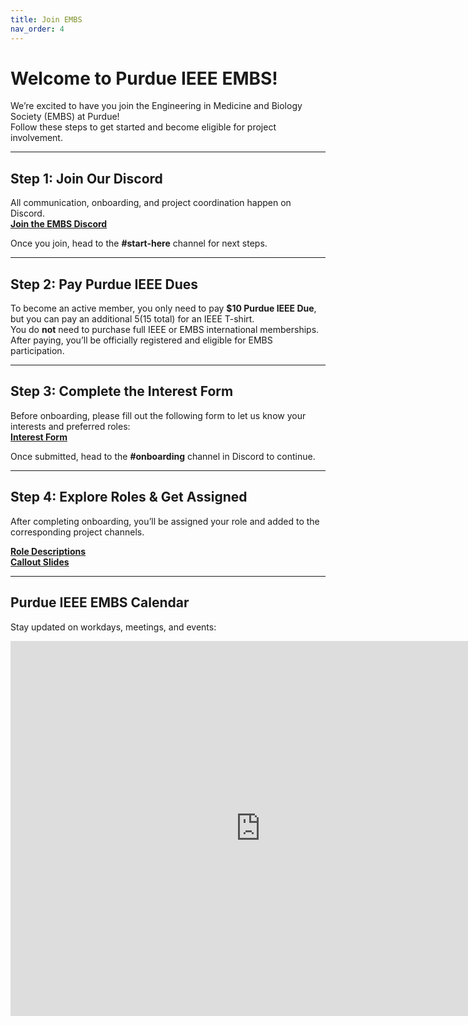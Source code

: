 ```yaml
---
title: Join EMBS
nav_order: 4
---
```


# Welcome to Purdue IEEE EMBS!

We’re excited to have you join the Engineering in Medicine and Biology Society (EMBS) at Purdue!  
Follow these steps to get started and become eligible for project involvement.  

---

## Step 1: Join Our Discord
All communication, onboarding, and project coordination happen on Discord.  
[**Join the EMBS Discord**](https://discord.com/invite/ZCmHRBjNZN)

Once you join, head to the **#start-here** channel for next steps.

---

## Step 2: Pay Purdue IEEE Dues 
To become an active member, you only need to pay **$10 Purdue IEEE Due**, but you can pay an additional $5 ($15 total) for an IEEE T-shirt.  
You do **not** need to purchase full IEEE or EMBS international memberships.  
After paying, you’ll be officially registered and eligible for EMBS participation.

---

## Step 3: Complete the Interest Form
Before onboarding, please fill out the following form to let us know your interests and preferred roles:  
[**Interest Form**](https://docs.google.com/forms/d/e/1FAIpQLSc2OhhDeKIQYJDjvzVbwaHvb4KkiR383FDTFqtYZPdrBWFDrw/viewform?usp=header)

Once submitted, head to the **#onboarding** channel in Discord to continue.

---

## Step 4: Explore Roles & Get Assigned
After completing onboarding, you’ll be assigned your role and added to the corresponding project channels.

[**Role Descriptions**](https://docs.google.com/document/d/16RO30U3yL-gHTAPxoIUgitxBksDJSdHnLkvQVdLyApU/edit?usp=sharing)  
[**Callout Slides**](https://docs.google.com/presentation/d/1buJGRLkHCAwSi_VCik1Fbajg6EzJvfVzh2HoMdLgbkA/edit?usp=sharing)

---

## Purdue IEEE EMBS Calendar
Stay updated on workdays, meetings, and events:

<iframe src="https://calendar.google.com/calendar/embed?src=180c9db3d3733418bbc3a5c8aea0a7369f1295cf5f9b193d370384a0c5337115%40group.calendar.google.com&ctz=America%2FIndiana%2FIndianapolis"
style="border:0" width="800" height="600" frameborder="0" scrolling="no"></iframe>
